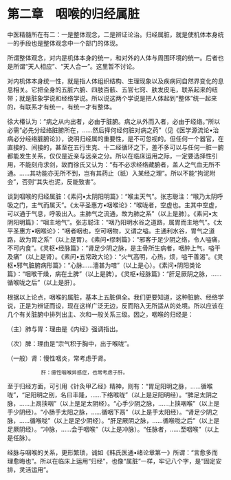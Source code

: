 # 第二章　咽喉的归经属脏

中医精髓所在有二：一是整体观念，二是辨证论治。归经属脏，就是使机体本身统一的手段也是整体观念中一个部门的体现。

所谓整体观念，对内是机体本身的统一，和对外的人体与周围环境的统一。后者也是所谓“天人相应”、“天人合一”。这里暂不讨论。

对内机体本身统一性，就是指人体组织结构、生理现象以及疾病同自然界变化的息息相关。它把全身的五脏六腑、四肢百骸、五官七窍、肤发皮毛，联系起来的纽带；就是脏象学说和经络学说。所以说这两个学说是把人体起到“整体”统一起来的，有联系才有统一，有统一才有整体。

徐大椿认为：“病之从内出者，必由于脏腑。病之从外而入者，必由于经络。”所以必需“必先分经络脏腑所在，……然后择何经何脏对病之药”（见《医学源流论•治病必分经络脏腑论》），说明归经属的重要性，是不可忽视的。但任何一个器官，在直接的、间接的，甚至在五行生克、十二经循环之下，差不多可以与任何一脏一腑都能发生关系，仅仅是近亲与远亲之分。所以在临床运用之际，一定要选择性引用，不能刻舟求剑，故而徐氏又认为：“有不必求经络藏腑者，盖人之气血无所不通。……其功能亦无所不到，岂有其药止（祇）入某经之理”。所以不能“拘泥附会”，否则“其失也泥，反能致害”。

谈到咽喉的归经属脏：《素问•太阴阳明篇》：“喉主天气”。张志聪注：“喉乃太阴呼吸之门，主气而属天”。《太平圣惠方•咽喉论》：“喉咙者，空虚也。主其中空虚，可以通于气息，呼吸出入。主肺气之流通，故为肺之系”（以上是肺）。《素问•太阴阳明篇》：“咽主地气”。张志聪注：“咽乃阳明水谷之道路，属胃而主地气”。《太平圣惠方•咽喉论》：“咽者咽也，空可咽物，又谓之嗌。主通利水谷，胃气之道路，故为胃之系”（以上是胃）。《素问•缪刺篇》：“邪客于足少阴之络，令人嗌痛，不可内食”。《灵枢•经脉篇》：“肾足少阴之脉，是主骨所生病者，咽肿上气，嗌干及痛”（以上是肾）。《素问•五常政大论》：“火气高明，心热，烦，嗌干善渴”。《灵枢•邪气脏腑病形篇》：“心脉……濇甚为喑”（以上是心）。《素问•阴阳类论篇》：“咽喉干燥，病在土脾”（以上是脾）。《灵枢•经脉篇》：“肝足厥阴之脉，……循喉咙之后”（以上是肝）。

根据以上论点，咽喉的属脏，基本上五脏俱全。我们更要知道，这种脏腑、经络学说，正是为辨证而设，现在这样广泛无边，反而陷入无所适从的处境。所以应该在几个有关脏腑中排列出主、次和一般关系三级。因之，咽喉的归经是：

（主）肺与胃：理由是《内经》强调指出。

（次）脾：理由是“宗气积于胸中，出于喉咙”。

（一般）肾：慢性咽炎，常考虑于肾。

               肝：癔性咽喉异感症，也常考虑于肝。

至于归经方面，可引用《针灸甲乙经》精神，则有：“胃足阳明之脉，……循喉咙”，“足阳明之别，名曰丰隆，……下络喉咙”（以上是足阳明经）。“脾足太阴之脉，……上鬲挟咽”（以上是足太阴经）。“心手少阴之脉，……上挟咽喉”（以上是手少阴经）。“小肠手太阳之脉，……循咽下鬲”（以上是手太阳经）。“肾足少阴之脉，……循喉咙”（以上是足少阴经）。“肝足厥阴之脉，……循喉咙之后”（以上是足厥阴经）。“冲脉，……会于咽喉”（以上是冲脉）。“任脉者，……至咽喉”（以上是任脉）。

经脉与咽喉的关系，更形繁琐，诚如《韩氏医通•绪论章第一》所谓：“言愈多而理愈晦也”。所以在临床上运用“归经”，也像“属脏”一样，牢记八个字，是“固定安排，灵活运用”。
